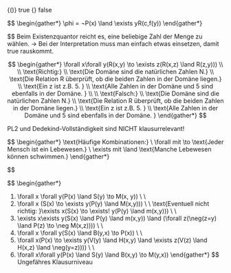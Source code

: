 {()} true
{} false

$$
\begin{gather*}
\phi = ¬P(x) \land \exists yR(c,f(y))
\end{gather*}

$$
Beim Existenzquantor reicht es, eine beliebige Zahl der Menge zu wählen.
-> Bei der Interpretation muss man einfach etwas einsetzen, damit true rauskommt.

$$
\begin{gather*}
\forall x\forall y(R(x,y) \to \exists z(R(x,z) \land R(z,y))) \\
\\
\text{Richtig:} \\
\text{Die Domäne sind die natürlichen Zahlen N.} \\
\text{Die Relation R überprüft, ob die beiden Zahlen in der Domäne liegen.} \\
\text{Ein z ist z.B. 5. } \\
\text{Alle Zahlen in der Domäne und 5 sind ebenfalls in der Domäne. } \\
\\
\text{Falsch:} \\
\text{Die Domäne sind die natürlichen Zahlen N.} \\
\text{Die Relation R überprüft, ob die beiden Zahlen in der Domäne liegen.} \\
\text{Ein z ist z.B. 5. } \\
\text{Alle Zahlen in der Domäne und 5 sind ebenfalls in der Domäne. }
\end{gather*}
$$

PL2 und Dedekind-Vollständigkeit sind NICHT klausurrelevant!

$$
\begin{gather*}
\text{Häufige Kombinationen:} \\
\forall mit \to \text{Jeder Mensch ist ein Lebewesen.} \\
\exists mit \land \text{Manche Lebewesen können schwimmen.}
\end{gather*}

$$

$$
\begin{gather*}
1. \forall x \forall y(P(x) \land S(y) \to M(x, y)) \\ \\
2. \forall x (S(x) \to \exists y(P(y) \land M(x,y))) \\ \\
\text{Eventuell nicht richtig: }\exists x(S(x) \to \exists! y(P(y) \land m(x,y))) \\ \\
3. \exists x\exists y(S(x) \land P(y) \land m(x,y)) \land (\forall z(\neg(z=y) \land P(z) \to \neg M(x,z)))) \\ \\
4. \forall x \forall y(S(x) \land B(y,x) \to P(x)) \\ \\
5. \forall x(P(x) \to \exists y(V(y) \land H(x,y) \land \exists z(V(z) \land H(x,z) \land \neg(y=z)))) \\ \\
6. \forall x\forall y(P(x) \land S(y) \land B(x,y) \to M(y,x))
\end{gather*}
$$
Ungefähres Klausurniveau